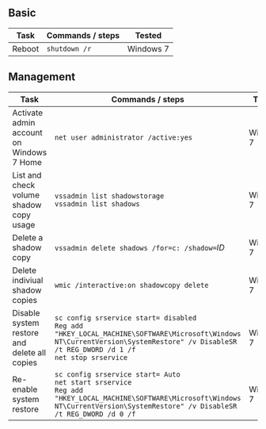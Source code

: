 ## Basic

Task | Commands / steps | Tested
------------ | ------------- | ----
Reboot | `shutdown /r` | Windows 7

## Management

Task | Commands / steps | Tested
------------ | ------------- | ----
Activate admin account on Windows 7 Home | `net user administrator /active:yes` | Windows 7
List and check volume shadow copy usage | `vssadmin list shadowstorage`<br/>`vssadmin list shadows` | Windows 7
Delete a shadow copy | `vssadmin delete shadows /for=c: /shadow=`*ID* | Windows 7
Delete indiviual shadow copies | `wmic /interactive:on shadowcopy delete` | Windows 7
Disable system restore and delete all copies |`sc config srservice start= disabled`<br/>`Reg add "HKEY_LOCAL_MACHINE\SOFTWARE\Microsoft\Windows NT\CurrentVersion\SystemRestore" /v DisableSR /t REG_DWORD /d 1 /f`<br/>`net stop srservice` | Windows 7
Re-enable system restore | `sc config srservice start= Auto`<br/>`net start srservice`<br/>`Reg add "HKEY_LOCAL_MACHINE\SOFTWARE\Microsoft\Windows NT\CurrentVersion\SystemRestore" /v DisableSR /t REG_DWORD /d 0 /f` | Windows 7
